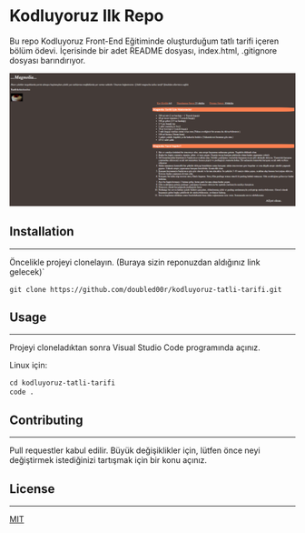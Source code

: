 # **Kodluyoruz Ilk Repo**
Bu repo Kodluyoruz Front-End Eğitiminde oluşturduğum tatlı tarifi içeren bölüm ödevi. İçerisinde bir adet README dosyası, index.html, .gitignore dosyası barındırıyor.

![kodluyoruz gorsel](https://github.com/doubled00r/kodluyoruz-tatli-tarifi/blob/main/figures/magnolia_tarif_proje.png)

## **Installation**
---
Öncelikle projeyi clonelayın. (Buraya sizin reponuzdan aldığınız link gelecek)`

```
git clone https://github.com/doubled00r/kodluyoruz-tatli-tarifi.git
```

## **Usage**
---
Projeyi cloneladıktan sonra Visual Studio Code programında açınız.

Linux için:
```
cd kodluyoruz-tatli-tarifi
code .
```
## **Contributing**
---
Pull requestler kabul edilir. Büyük değişiklikler için, lütfen önce neyi değiştirmek istediğinizi tartışmak için bir konu açınız.

## **License**
---
[MIT](https://choosealicense.com/licenses/mit/)
